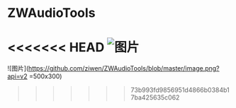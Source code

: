 # ZWAudioTools


<<<<<<< HEAD
![图片](https://github.com/ziwen/ZWAudioTools/blob/master/image.png)
=======
![图片](https://github.com/ziwen/ZWAudioTools/blob/master/image.png?api=v2 =500x300)
>>>>>>> 73b993fd9856951d4866b0384b17ba425635c062
